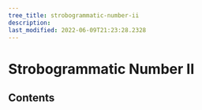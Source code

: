```yaml
---
tree_title: strobogrammatic-number-ii
description: 
last_modified: 2022-06-09T21:23:28.2328
---
```


# Strobogrammatic Number II

## Contents
